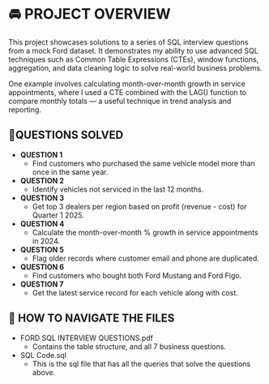 # 🚘 PROJECT OVERVIEW

This project showcases solutions to a series of SQL interview questions from a mock Ford dataset. It demonstrates my ability to use advanced SQL techniques such as Common Table Expressions (CTEs), window functions, aggregation, and data cleaning logic to solve real-world business problems.

One example involves calculating month-over-month growth in service appointments, where I used a CTE combined with the LAG() function to compare monthly totals — a useful technique in trend analysis and reporting.

## 📌QUESTIONS SOLVED
- **QUESTION 1**  
     - Find customers who purchased the same vehicle model more than once in the same year.
- **QUESTION 2**
     -  Identify vehicles not serviced in the last 12 months.
- **QUESTION 3**
     - Get top 3 dealers per region based on profit (revenue - cost) for Quarter 1 2025.
- **QUESTION 4**
     - Calculate the month-over-month % growth in service appointments in 2024.
- **QUESTION 5**
     - Flag older records where customer email and phone are duplicated.
- **QUESTION 6**
     - Find customers who bought both Ford Mustang and Ford Figo.
- **QUESTION 7**
     -  Get the latest service record for each vehicle along with cost. 

## 📁 HOW TO NAVIGATE THE FILES
- FORD SQL INTERVIEW QUESTIONS.pdf
     - Contains the table structure, and all 7 business questions.
- SQL Code.sql
     - This is the sql file that has all the queries that solve the questions above.


